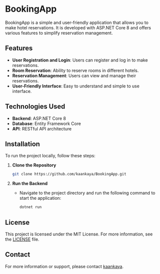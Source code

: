 # BookingApp

BookingApp is a simple and user-friendly application that allows you to make hotel reservations. It is developed with ASP.NET Core 8 and offers various features to simplify reservation management.

## Features

- **User Registration and Login**: Users can register and log in to make reservations.
- **Room Reservation**: Ability to reserve rooms in different hotels.
- **Reservation Management**: Users can view and manage their reservations.
- **User-Friendly Interface**: Easy to understand and simple to use interface.

## Technologies Used

- **Backend**: ASP.NET Core 8
- **Database**: Entity Framework Core
- **API**: RESTful API architecture

## Installation

To run the project locally, follow these steps:

1. **Clone the Repository**
   ```bash
   git clone https://github.com/kaankaya/BookingApp.git
   ```

2. **Run the Backend**
   - Navigate to the project directory and run the following command to start the application:
     ```bash
     dotnet run
     ```



## License

This project is licensed under the MIT License. For more information, see the [LICENSE](LICENSE) file.

## Contact

For more information or support, please contact [kaankaya](https://github.com/kaankaya).
